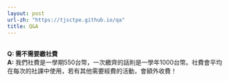 ```yaml
---
layout: post
url-zh: "https://tjsctpe.github.io/qa"
title: Q&A
---
```

\
**Q: 需不需要繳社費**\
**A:** 我們社費是一學期550台幣，一次繳齊的話則是一學年1000台幣。社費會平均在每次的社課中使用，若有其他需要經費的活動，會額外收費！

